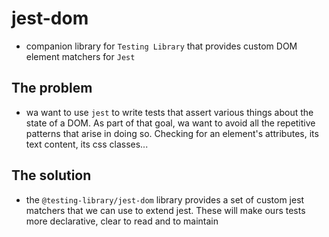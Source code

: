 # jest-dom

- companion library for `Testing Library` that provides custom DOM element matchers for `Jest`

## The problem

- wa want to use `jest` to write tests that assert various things about the state of a DOM. As part of that goal, wa want to avoid all the repetitive patterns that arise in doing so. Checking for an element's attributes, its text content, its css classes...

## The solution

- the `@testing-library/jest-dom` library provides a set of custom jest matchers that we can use to extend jest. These will make ours tests more declarative, clear to read and to maintain
